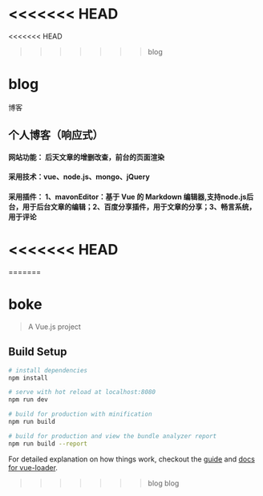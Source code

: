 <<<<<<< HEAD
=======
<<<<<<< HEAD
>>>>>>> blog
# blog
博客
## 个人博客（响应式）
#### 网站功能： 后天文章的增删改查，前台的页面渲染
#### 采用技术：vue、node.js、mongo、jQuery
#### 采用插件：  1、mavonEditor：基于 Vue 的 Markdown 编辑器,支持node.js后台，用于后台文章的编辑；2、百度分享插件，用于文章的分享；3、畅言系统，用于评论
<<<<<<< HEAD
=======
=======
# boke

> A Vue.js project

## Build Setup

``` bash
# install dependencies
npm install

# serve with hot reload at localhost:8080
npm run dev

# build for production with minification
npm run build

# build for production and view the bundle analyzer report
npm run build --report
```

For detailed explanation on how things work, checkout the [guide](http://vuejs-templates.github.io/webpack/) and [docs for vue-loader](http://vuejs.github.io/vue-loader).
>>>>>>> blog
>>>>>>> blog
